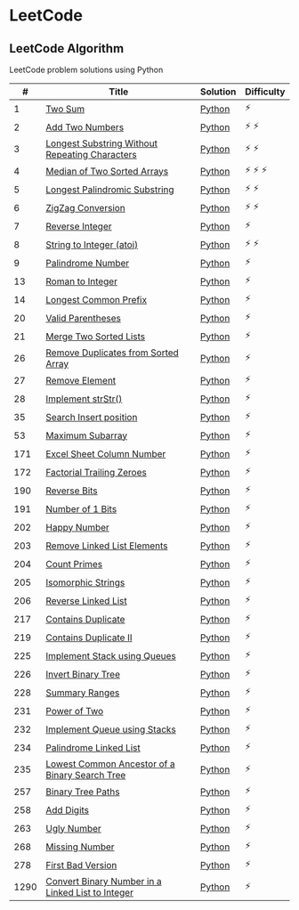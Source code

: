 # LeetCode

## LeetCode Algorithm

LeetCode problem solutions using Python

| #    | Title                                                                                                                                 | Solution                                                                  | Difficulty        |
|------|---------------------------------------------------------------------------------------------------------------------------------------|---------------------------------------------------------------------------|-------------------|
|1|[Two Sum](https://leetcode.com/problems/two-sum/)|[Python](./Algorithms/two_sum.py)|:zap:|
|2|[Add Two Numbers](https://leetcode.com/problems/add-two-numbers/)|[Python](./Algorithms/add_two_numbers.py)|:zap: :zap:|
|3|[Longest Substring Without Repeating Characters](https://leetcode.com/problems/longest-substring-without-repeating-characters/)|[Python](./Algorithms/longest_substring_without_repeating_char.py)|:zap: :zap:|
|4|[Median of Two Sorted Arrays](https://leetcode.com/problems/median-of-two-sorted-arrays/)|[Python](./Algorithms/median_of_two_array.py)|:zap: :zap: :zap:|
|5|[Longest Palindromic Substring](https://leetcode.com/problems/longest-palindromic-substring/)|[Python](./Algorithms/longest_palindrome_substring.py)|:zap: :zap:|
|6|[ZigZag Conversion](https://leetcode.com/problems/zigzag-conversion/)|[Python](./Algorithms/zigzag_conversion.py)|:zap: :zap:|
|7|[Reverse Integer](https://leetcode.com/problems/reverse-integer/)|[Python](./Algorithms/reverse_integer.py)|:zap:|
|8|[String to Integer (atoi)](https://leetcode.com/problems/string-to-integer-atoi/)|[Python](./Algorithms/string_to_integer.py)|:zap: :zap:|
|9|[Palindrome Number](https://leetcode.com/problems/palindrome-number/)|[Python](./Algorithms/palindrome_number.py)|:zap:|
|13|[Roman to Integer](https://leetcode.com/problems/roman-to-integer/)|[Python](./Algorithms/roman_to_integer.py)|:zap:|
|14|[Longest Common Prefix](https://leetcode.com/problems/longest-common-prefix/)|[Python](./Algorithms/longest_common_prefix.py)|:zap:|
|20|[Valid Parentheses](https://leetcode.com/problems/valid-parentheses/)|[Python](./Algorithms/valid_parentheses.py)|:zap:|
|21|[Merge Two Sorted Lists](https://leetcode.com/problems/merge-two-sorted-lists/)|[Python](./Algorithms/merge_sorted_linked_list.py)|:zap:|
|26|[Remove Duplicates from Sorted Array](https://leetcode.com/problems/remove-duplicates-from-sorted-array/)|[Python](./Algorithms/remove_duplicate_from_sorted_array.py)|:zap:|
|27|[Remove Element](https://leetcode.com/problems/remove-element/)|[Python](./Algorithms/remove_element.py)|:zap:|
|28|[Implement strStr()](https://leetcode.com/problems/implement-strstr)|[Python](./Algorithms/implement_str_.py)|:zap:|
|35|[Search Insert position](https://leetcode.com/problems/search-insert-position/)|[Python](./Algorithms/search_insert_position.py)|:zap:|
|53|[Maximum Subarray](https://leetcode.com/problems/maximum-subarray/)|[Python](./Algorithms/maximum_subarray.py)|:zap:|
|171|[Excel Sheet Column Number](https://leetcode.com/problems/excel-sheet-column-number/)|[Python](./Algorithms//excel_sheet_column_number.py)|:zap:|
|172|[Factorial Trailing Zeroes](https://leetcode.com/problems/factorial-trailing-zeroes/)|[Python](./Algorithms//factorial_trailing_zeroes.py)|:zap:|
|190|[Reverse Bits](https://leetcode.com/problems/reverse-bits/)|[Python](./Algorithms//reverse_bits.py)|:zap:|
|191|[Number of 1 Bits](https://leetcode.com/problems/number-of-1-bits/)|[Python](./Algorithms//number_of_1_bits.py)|:zap:|
|202|[Happy Number](https://leetcode.com/problems/happy-number/)|[Python](./Algorithms//happy_number.py)|:zap:|
|203|[Remove Linked List Elements](https://leetcode.com/problems/remove-linked-list-elements/)|[Python](./Algorithms//remove_linked_list_elements.py)|:zap:|
|204|[Count Primes](https://leetcode.com/problems/count-primes/)|[Python](./Algorithms//count_primes.py)|:zap:|
|205|[Isomorphic Strings](https://leetcode.com/problems/isomorphic-strings/)|[Python](./Algorithms//isomorphic_strings.py)|:zap:|
|206|[Reverse Linked List](https://leetcode.com/problems/reverse-linked-list/)|[Python](./Algorithms//reverse_linked_list.py)|:zap:|
|217|[Contains Duplicate](https://leetcode.com/problems/contains-duplicate/)|[Python](./Algorithms//contains_duplicate.py)|:zap:|
|219|[Contains Duplicate II](https://leetcode.com/problems/contains-duplicate-ii/)|[Python](./Algorithms//contains_duplicate_ii.py)|:zap:|
|225|[Implement Stack using Queues](https://leetcode.com/problems/implement-stack-using-queues/)|[Python](./Algorithms//implement_stack_using_queues.py)|:zap:|
|226|[Invert Binary Tree](https://leetcode.com/problems/invert-binary-tree/)|[Python](./Algorithms//invert_binary_tree.py)|:zap:|
|228|[Summary Ranges](https://leetcode.com/problems/summary-ranges/)|[Python](./Algorithms//summary_ranges.py)|:zap:|
|231|[Power of Two](https://leetcode.com/problems/power-of-two/)|[Python](./Algorithms//power_of_two.py)|:zap:|
|232|[Implement Queue using Stacks](https://leetcode.com/problems/implement-queue-using-stacks/)|[Python](./Algorithms//implement_queue_using_stacks.py)|:zap:|
|234|[Palindrome Linked List](https://leetcode.com/problems/palindrome-linked-list/)|[Python](./Algorithms//palindrome_linked_list.py)|:zap:|
|235|[Lowest Common Ancestor of a Binary Search Tree](https://leetcode.com/problems/lowest-common-ancestor-of-a-binary-search-tree/)|[Python](./Algorithms//lowest_common_ancestor_of_a_binary_search_tree.py)|:zap:|
|257|[Binary Tree Paths](https://leetcode.com/problems/binary-tree-paths/)|[Python](./Algorithms//binary_tree_paths.py)|:zap:|
|258|[Add Digits](https://leetcode.com/problems/add-digits/)|[Python](./Algorithms//add_digits.py)|:zap:|
|263|[Ugly Number](https://leetcode.com/problems/ugly-number/)|[Python](./Algorithms//ugly_number.py)|:zap:|
|268|[Missing Number](https://leetcode.com/problems/missing-number/)|[Python](./Algorithms//missing_number.py)|:zap:|
|278|[First Bad Version](https://leetcode.com/problems/first-bad-version/)|[Python](./Algorithms//first_bad_version.py)|:zap:|
|1290|[Convert Binary Number in a Linked List to Integer](https://leetcode.com/problems/convert-binary-number-in-a-linked-list-to-integer/)|[Python](./Algorithms/binary_linked_list_to_integer.py)|:zap:|
